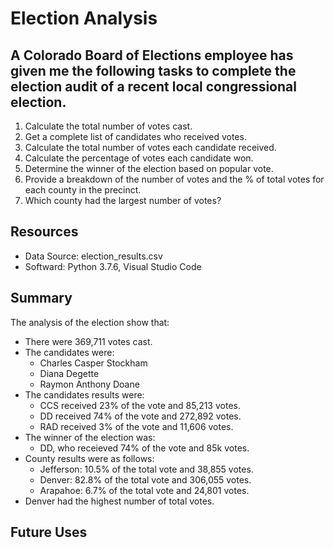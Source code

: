 # Election Analysis

## A Colorado Board of Elections employee has given me the following tasks to complete the election audit of a recent local congressional election.

1.  Calculate the total number of votes cast.
2.  Get a complete list of candidates who received votes.
3.  Calculate the total number of votes each candidate received.
4.  Calculate the percentage of votes each candidate won.
5.  Determine the winner of the election based on popular vote.
6.  Provide a breakdown of the number of votes and the % of total votes for each county in the precinct.
7.  Which county had the largest number of votes?

## Resources

- Data Source: election_results.csv
- Softward: Python 3.7.6, Visual Studio Code

## Summary
The analysis of the election show that:
- There were 369,711 votes cast.  
- The candidates were:
    - Charles Casper Stockham
    - Diana Degette
    - Raymon Anthony Doane
- The candidates results were:
    - CCS received 23% of the vote and 85,213 votes.
    - DD received 74% of the vote and 272,892 votes.
    - RAD received 3% of the vote and 11,606 votes.
- The winner of the election was: 
    - DD, who receieved 74% of the vote and 85k votes.  
- County results were as follows:
    - Jefferson: 10.5% of the total vote and 38,855 votes.
    - Denver: 82.8% of the total vote and 306,055 votes.
    - Arapahoe: 6.7% of the total vote and 24,801 votes.
- Denver had the highest number of total votes.

## Future Uses